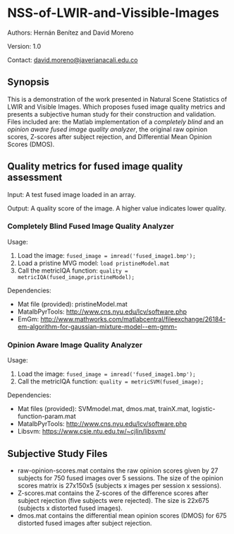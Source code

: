 # NSS-of-LWIR-and-Vissible-Images

Authors: Hernán Benítez and David Moreno

Version: 1.0

Contact: david.moreno@javerianacali.edu.co

## Synopsis

This is a demonstration of the work presented in Natural Scene Statistics of LWIR and Visible Images. Which proposes fused image quality metrics and presents a subjective human study for their construction and validation. Files included are: the Matlab implementation of a *completely blind* and an *opinion aware fused image quality analyzer*, the original raw opinion scores, Z-scores after subject rejection, and Differential Mean Opinion Scores (DMOS).

## Quality metrics for fused image quality assessment

Input: A test fused image loaded in an array.

Output: A quality score of the image. A higher value indicates lower quality.

### Completely Blind Fused Image Quality Analyzer

Usage:

1. Load the image: ``` fused_image = imread('fused_image1.bmp'); ```
2. Load a pristine MVG model: ``` load pristineModel.mat ```
3. Call the metricIQA function: ``` quality = metricIQA(fused_image,pristineModel); ```

Dependencies:
- Mat file (provided): pristineModel.mat
- MatalbPyrTools: http://www.cns.nyu.edu/lcv/software.php
- EmGm: http://www.mathworks.com/matlabcentral/fileexchange/26184-em-algorithm-for-gaussian-mixture-model--em-gmm-

### Opinion Aware Image Quality Analyzer

Usage:

1. Load the image: ``` fused_image = imread('fused_image1.bmp'); ```
2. Call the metricIQA function: ``` quality = metricSVM(fused_image); ```

Dependencies:
- Mat files (provided): SVMmodel.mat, dmos.mat, trainX.mat, logistic-function-param.mat
- MatalbPyrTools: http://www.cns.nyu.edu/lcv/software.php
- Libsvm: https://www.csie.ntu.edu.tw/~cjlin/libsvm/

## Subjective Study Files

- raw-opinion-scores.mat contains the raw opinion scores given by 27 subjects for 750 fused images over 5 sessions. The size of the opinion scores matrix is 27x150x5 (subjects x images per session x sessions).
- Z-scores.mat contains the Z-scores of the difference scores after subject rejection (five subjects were rejected). The size is 22x675 (subjects x distorted fused images).
- dmos.mat contains the differential mean opinion scores (DMOS) for 675 distorted fused images after subject rejection.
